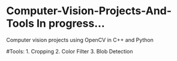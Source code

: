 # Computer-Vision-Projects-And-Tools   In progress... 
Computer vision projects using OpenCV in C++ and Python

#Tools: 
    1. Cropping
    2. Color Filter
    3. Blob Detection
